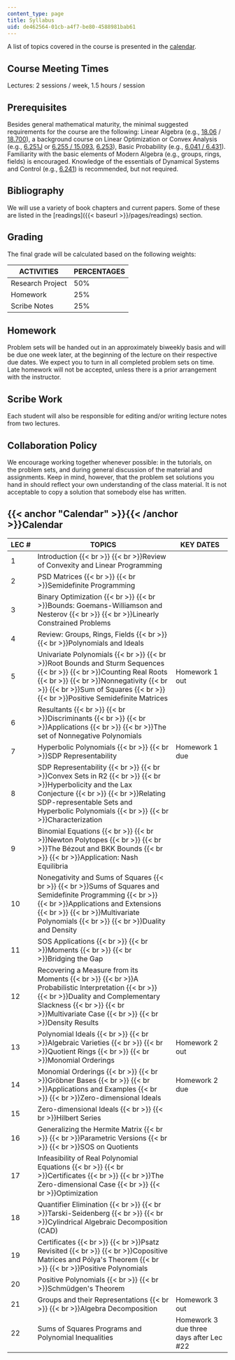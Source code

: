 ```yaml
---
content_type: page
title: Syllabus
uid: de462564-01cb-a4f7-be80-4588981bab61
---
```


A list of topics covered in the course is presented in the [calendar](#Calendar).

Course Meeting Times
--------------------

Lectures: 2 sessions / week, 1.5 hours / session

Prerequisites
-------------

Besides general mathematical maturity, the minimal suggested requirements for the course are the following: Linear Algebra (e.g., [18.06](/courses/18-06-linear-algebra-spring-2005) / [18.700](/courses/18-700-linear-algebra-fall-2013/)), a background course on Linear Optimization or Convex Analysis (e.g., [6.251J](/courses/6-251j-introduction-to-mathematical-programming-fall-2009/) or [6.255 / 15.093](/courses/15-093j-optimization-methods-fall-2009), [6.253](/courses/6-253-convex-analysis-and-optimization-spring-2012/)), Basic Probability (e.g., [6.041 / 6.431](/courses/6-041-probabilistic-systems-analysis-and-applied-probability-spring-2006/)). Familiarity with the basic elements of Modern Algebra (e.g., groups, rings, fields) is encouraged. Knowledge of the essentials of Dynamical Systems and Control (e.g., [6.241](/courses/6-241j-dynamic-systems-and-control-spring-2011)) is recommended, but not required.

Bibliography
------------

We will use a variety of book chapters and current papers. Some of these are listed in the [readings]({{< baseurl >}}/pages/readings) section.

Grading
-------

The final grade will be calculated based on the following weights:

| ACTIVITIES | PERCENTAGES |
| --- | --- |
| Research Project | 50% |
| Homework | 25% |
| Scribe Notes | 25% 

Homework
--------

Problem sets will be handed out in an approximately biweekly basis and will be due one week later, at the beginning of the lecture on their respective due dates. We expect you to turn in all completed problem sets on time. Late homework will not be accepted, unless there is a prior arrangement with the instructor.

Scribe Work
-----------

Each student will also be responsible for editing and/or writing lecture notes from two lectures.

Collaboration Policy
--------------------

We encourage working together whenever possible: in the tutorials, on the problem sets, and during general discussion of the material and assignments. Keep in mind, however, that the problem set solutions you hand in should reflect your own understanding of the class material. It is not acceptable to copy a solution that somebody else has written.

{{< anchor "Calendar" >}}{{< /anchor >}}Calendar
------------------------------------------------

| LEC # | TOPICS | KEY DATES |
| --- | --- | --- |
| 1 | Introduction  {{< br >}}  {{< br >}}Review of Convexity and Linear Programming | &nbsp; |
| 2 | PSD Matrices  {{< br >}}  {{< br >}}Semidefinite Programming | &nbsp; |
| 3 | Binary Optimization  {{< br >}}  {{< br >}}Bounds: Goemans-Williamson and Nesterov  {{< br >}}  {{< br >}}Linearly Constrained Problems | &nbsp; |
| 4 | Review: Groups, Rings, Fields  {{< br >}}  {{< br >}}Polynomials and Ideals | &nbsp; |
| 5 | Univariate Polynomials  {{< br >}}  {{< br >}}Root Bounds and Sturm Sequences  {{< br >}}  {{< br >}}Counting Real Roots  {{< br >}}  {{< br >}}Nonnegativity  {{< br >}}  {{< br >}}Sum of Squares  {{< br >}}  {{< br >}}Positive Semidefinite Matrices | Homework 1 out |
| 6 | Resultants  {{< br >}}  {{< br >}}Discriminants  {{< br >}}  {{< br >}}Applications  {{< br >}}  {{< br >}}The set of Nonnegative Polynomials | &nbsp; |
| 7 | Hyperbolic Polynomials  {{< br >}}  {{< br >}}SDP Representability | Homework 1 due |
| 8 | SDP Representability  {{< br >}}  {{< br >}}Convex Sets in R2  {{< br >}}  {{< br >}}Hyperbolicity and the Lax Conjecture  {{< br >}}  {{< br >}}Relating SDP-representable Sets and Hyperbolic Polynomials  {{< br >}}  {{< br >}}Characterization | &nbsp; |
| 9 | Binomial Equations  {{< br >}}  {{< br >}}Newton Polytopes  {{< br >}}  {{< br >}}The Bézout and BKK Bounds  {{< br >}}  {{< br >}}Application: Nash Equilibria | &nbsp; |
| 10 | Nonegativity and Sums of Squares  {{< br >}}  {{< br >}}Sums of Squares and Semidefinite Programming  {{< br >}}  {{< br >}}Applications and Extensions  {{< br >}}  {{< br >}}Multivariate Polynomials  {{< br >}}  {{< br >}}Duality and Density | &nbsp; |
| 11 | SOS Applications  {{< br >}}  {{< br >}}Moments  {{< br >}}  {{< br >}}Bridging the Gap | &nbsp; |
| 12 | Recovering a Measure from its Moments  {{< br >}}  {{< br >}}A Probabilistic Interpretation  {{< br >}}  {{< br >}}Duality and Complementary Slackness  {{< br >}}  {{< br >}}Multivariate Case  {{< br >}}  {{< br >}}Density Results | &nbsp; |
| 13 | Polynomial Ideals  {{< br >}}  {{< br >}}Algebraic Varieties  {{< br >}}  {{< br >}}Quotient Rings  {{< br >}}  {{< br >}}Monomial Orderings | Homework 2 out |
| 14 | Monomial Orderings  {{< br >}}  {{< br >}}Gröbner Bases  {{< br >}}  {{< br >}}Applications and Examples  {{< br >}}  {{< br >}}Zero-dimensional Ideals | Homework 2 due |
| 15 | Zero-dimensional Ideals  {{< br >}}  {{< br >}}Hilbert Series | &nbsp; |
| 16 | Generalizing the Hermite Matrix  {{< br >}}  {{< br >}}Parametric Versions  {{< br >}}  {{< br >}}SOS on Quotients | &nbsp; |
| 17 | Infeasibility of Real Polynomial Equations  {{< br >}}  {{< br >}}Certificates  {{< br >}}  {{< br >}}The Zero-dimensional Case  {{< br >}}  {{< br >}}Optimization | &nbsp; |
| 18 | Quantifier Elimination  {{< br >}}  {{< br >}}Tarski-Seidenberg  {{< br >}}  {{< br >}}Cylindrical Algebraic Decomposition (CAD) | &nbsp; |
| 19 | Certificates  {{< br >}}  {{< br >}}Psatz Revisited  {{< br >}}  {{< br >}}Copositive Matrices and Pólya's Theorem  {{< br >}}  {{< br >}}Positive Polynomials | &nbsp; |
| 20 | Positive Polynomials  {{< br >}}  {{< br >}}Schmüdgen's Theorem | &nbsp; |
| 21 | Groups and their Representations  {{< br >}}  {{< br >}}Algebra Decomposition | Homework 3 out |
| 22 | Sums of Squares Programs and Polynomial Inequalities | Homework 3 due three days after Lec #22